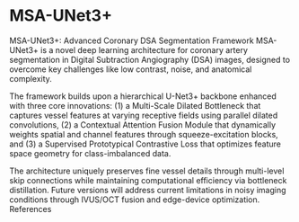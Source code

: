 # MSA-UNet3+
MSA-UNet3+: Advanced Coronary DSA Segmentation Framework
MSA-UNet3+ is a novel deep learning architecture for coronary artery segmentation in Digital Subtraction Angiography (DSA) images, designed to overcome key challenges like low contrast, noise, and anatomical complexity.

The framework builds upon a hierarchical U-Net3+ backbone enhanced with three core innovations: (1) a Multi-Scale Dilated Bottleneck that captures vessel features at varying receptive fields using parallel dilated convolutions, (2) a Contextual Attention Fusion Module that dynamically weights spatial and channel features through squeeze-excitation blocks, and (3) a Supervised Prototypical Contrastive Loss that optimizes feature space geometry for class-imbalanced data. 

The architecture uniquely preserves fine vessel details through multi-level skip connections while maintaining computational efficiency via bottleneck distillation. Future versions will address current limitations in noisy imaging conditions through IVUS/OCT fusion and edge-device optimization.
References
